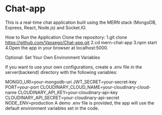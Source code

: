 # Chat-app

This is a real-time chat application built using the MERN stack (MongoDB, Express, React, Node.js) and Socket.IO.

How to Run the Application
Clone the repository:
1.git clone https://github.com/Vassego/Chat-app.git
2.cd mern-chat-app
3.npm start 
4.Open the app in your browser at localhost:5000.

Optional: Set Your Own Environment Variables

If you want to use your own configurations, create a .env file in the server(backend) directory with the following variables:

MONGO_URI=your-mongodb-uri
JWT_SECRET=your-secret-key
PORT=your-port
CLOUDINARY_CLOUD_NAME=your-cloudinary-cloud-name
CLOUDINARY_API_KEY=your-cloudinary-api-key
CLOUDINARY_API_SECRET=your-cloudinary-api-secret
NODE_ENV=production
A demo .env file is provided, the app will use the default environment variables set in the code.